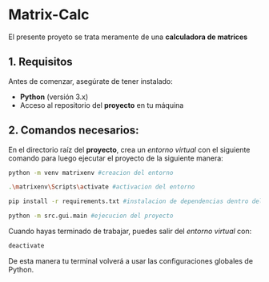 # Matrix-Calc

El presente proyeto se trata meramente de una **calculadora de matrices**

## 1. Requisitos

Antes de comenzar, asegúrate de tener instalado:

- **Python** (versión 3.x)
- Acceso al repositorio del **proyecto** en tu máquina

## 2. Comandos necesarios:

En el directorio raíz del **proyecto**, crea un _entorno virtual_ con el siguiente comando para luego ejecutar el proyecto de la siguiente manera:

```bash
python -m venv matrixenv #creacion del entorno

.\matrixenv\Scripts\activate #activacion del entorno

pip install -r requirements.txt #instalacion de dependencias dentro del entorno

python -m src.gui.main #ejecucion del proyecto

```

Cuando hayas terminado de trabajar, puedes salir del _entorno virtual_ con:

```bash
deactivate
```

De esta manera tu terminal volverá a usar las configuraciones globales de Python.
